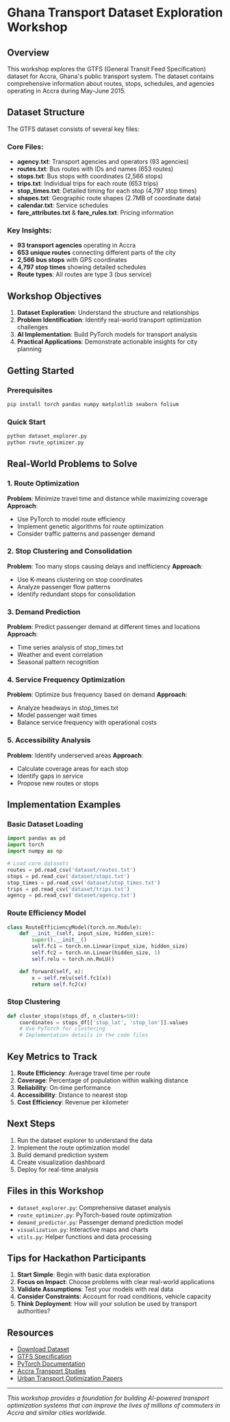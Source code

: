 # Ghana Transport Dataset Exploration Workshop

## Overview

This workshop explores the GTFS (General Transit Feed Specification) dataset for Accra, Ghana's public transport system. The dataset contains comprehensive information about routes, stops, schedules, and agencies operating in Accra during May-June 2015.

## Dataset Structure

The GTFS dataset consists of several key files:

### Core Files:

- **agency.txt**: Transport agencies and operators (93 agencies)
- **routes.txt**: Bus routes with IDs and names (653 routes)
- **stops.txt**: Bus stops with coordinates (2,566 stops)
- **trips.txt**: Individual trips for each route (653 trips)
- **stop_times.txt**: Detailed timing for each stop (4,797 stop times)
- **shapes.txt**: Geographic route shapes (2.7MB of coordinate data)
- **calendar.txt**: Service schedules
- **fare_attributes.txt** & **fare_rules.txt**: Pricing information

### Key Insights:

- **93 transport agencies** operating in Accra
- **653 unique routes** connecting different parts of the city
- **2,566 bus stops** with GPS coordinates
- **4,797 stop times** showing detailed schedules
- **Route types**: All routes are type 3 (bus service)

## Workshop Objectives

1. **Dataset Exploration**: Understand the structure and relationships
2. **Problem Identification**: Identify real-world transport optimization challenges
3. **AI Implementation**: Build PyTorch models for transport analysis
4. **Practical Applications**: Demonstrate actionable insights for city planning

## Getting Started

### Prerequisites

```bash
pip install torch pandas numpy matplotlib seaborn folium
```

### Quick Start

```bash
python dataset_explorer.py
python route_optimizer.py
```

## Real-World Problems to Solve

### 1. Route Optimization

**Problem**: Minimize travel time and distance while maximizing coverage
**Approach**:

- Use PyTorch to model route efficiency
- Implement genetic algorithms for route optimization
- Consider traffic patterns and passenger demand

### 2. Stop Clustering and Consolidation

**Problem**: Too many stops causing delays and inefficiency
**Approach**:

- Use K-means clustering on stop coordinates
- Analyze passenger flow patterns
- Identify redundant stops for consolidation

### 3. Demand Prediction

**Problem**: Predict passenger demand at different times and locations
**Approach**:

- Time series analysis of stop_times.txt
- Weather and event correlation
- Seasonal pattern recognition

### 4. Service Frequency Optimization

**Problem**: Optimize bus frequency based on demand
**Approach**:

- Analyze headways in stop_times.txt
- Model passenger wait times
- Balance service frequency with operational costs

### 5. Accessibility Analysis

**Problem**: Identify underserved areas
**Approach**:

- Calculate coverage areas for each stop
- Identify gaps in service
- Propose new routes or stops

## Implementation Examples

### Basic Dataset Loading

```python
import pandas as pd
import torch
import numpy as np

# Load core datasets
routes = pd.read_csv('dataset/routes.txt')
stops = pd.read_csv('dataset/stops.txt')
stop_times = pd.read_csv('dataset/stop_times.txt')
trips = pd.read_csv('dataset/trips.txt')
agency = pd.read_csv('dataset/agency.txt')
```

### Route Efficiency Model

```python
class RouteEfficiencyModel(torch.nn.Module):
    def __init__(self, input_size, hidden_size):
        super().__init__()
        self.fc1 = torch.nn.Linear(input_size, hidden_size)
        self.fc2 = torch.nn.Linear(hidden_size, 1)
        self.relu = torch.nn.ReLU()

    def forward(self, x):
        x = self.relu(self.fc1(x))
        return self.fc2(x)
```

### Stop Clustering

```python
def cluster_stops(stops_df, n_clusters=50):
    coordinates = stops_df[['stop_lat', 'stop_lon']].values
    # Use PyTorch for clustering
    # Implementation details in the code files
```

## Key Metrics to Track

1. **Route Efficiency**: Average travel time per route
2. **Coverage**: Percentage of population within walking distance
3. **Reliability**: On-time performance
4. **Accessibility**: Distance to nearest stop
5. **Cost Efficiency**: Revenue per kilometer

## Next Steps

1. Run the dataset explorer to understand the data
2. Implement the route optimization model
3. Build demand prediction system
4. Create visualization dashboard
5. Deploy for real-time analysis

## Files in this Workshop

- `dataset_explorer.py`: Comprehensive dataset analysis
- `route_optimizer.py`: PyTorch-based route optimization
- `demand_predictor.py`: Passenger demand prediction model
- `visualization.py`: Interactive maps and charts
- `utils.py`: Helper functions and data processing

## Tips for Hackathon Participants

1. **Start Simple**: Begin with basic data exploration
2. **Focus on Impact**: Choose problems with clear real-world applications
3. **Validate Assumptions**: Test your models with real data
4. **Consider Constraints**: Account for road conditions, vehicle capacity
5. **Think Deployment**: How will your solution be used by transport authorities?

## Resources

- [Download Dataset](https://datacatalog.worldbank.org/search/dataset/0038230)
- [GTFS Specification](https://developers.google.com/transit/gtfs)
- [PyTorch Documentation](https://pytorch.org/docs/)
- [Accra Transport Studies](https://www.worldbank.org/en/country/ghana)
- [Urban Transport Optimization Papers](https://scholar.google.com/scholar?q=urban+transport+optimization)

---

_This workshop provides a foundation for building AI-powered transport optimization systems that can improve the lives of millions of commuters in Accra and similar cities worldwide._
